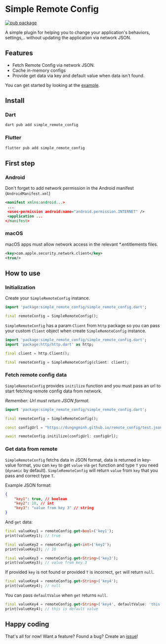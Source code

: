 # Simple Remote Config

[![pub package](https://img.shields.io/pub/v/simple_remote_config.svg)](https://pub.dev/packages/simple_remote_config)

A simple plugin for helping you to change your application's behaviors, settings,.. without updating the application via network JSON.

## Features

- Fetch Remote Config via network JSON.
- Cache in-memory configs
- Provide get data via key and default value when data isn't found.

You can get started by looking at the [example](example/lib/example.dart).

## Install

### Dart

```sh
dart pub add simple_remote_config
```

### Flutter

```sh
flutter pub add simple_remote_config
```

## First step

### Android

Don't forget to add network permission in the Android manifest (`AndroidManifest.xml`)

```xml
<manifest xmlns:android...>
 ...
 <uses-permission android:name="android.permission.INTERNET" />
 <application ...
</manifest>
```

### macOS

macOS apps must allow network access in the relevant \*.entitlements files.

```xml
<key>com.apple.security.network.client</key>
<true/>
```

## How to use

### Initialization

Create your `SimpleRemoteConfig` instance.

```dart
import 'package:simple_remote_config/simple_remote_config.dart';

final remoteConfig = SimpleRemoteConfig();
```

`SimpleRemoteConfig` has a param `Client` from `http` package so you can pass your custom `Client` object when create `SimpleRemoteConfig` instance.

```dart
import 'package:simple_remote_config/simple_remote_config.dart';
import 'package:http/http.dart' as http;

final client = http.Client();

final remoteConfig = SimpleRemoteConfig(client: client);
```

### Fetch remote config data

`SimpleRemoteConfig` provides `initilize` function and you must pass an url to start fetching remote config data from network.

_Remember: Url must return JSON format._

```dart
import 'package:simple_remote_config/simple_remote_config.dart';

final remoteConfig = SimpleRemoteConfig();

const configUrl = "https://dungngminh.github.io/remote_config/test.json";

await remoteConfig.initilize(configUrl: configUrl);
```

### Get data from remote

`SimpleRemoteConfig` fetchs data in JSON format, data is returned in key-value format, you can `key` to get `value` via `get` function and type `T` you need (`dynamic` by default). `SimpleRemoteConfig` will return `value` from `key` that you pass and correct type `T`.

Example JSON format:

```json
{
    "key1": true, // boolean
    "key2": 10, // int
    "key3": "value from key 3" // string
}
```

And `get` data:

```dart
final valueKey1 = remoteConfig.get<bool>('key1');
print(valueKey1); // true

final valueKey2 = remoteConfig.get<int>('key2');
print(valueKey2); // 10

final valueKey3 = remoteConfig.get<String>('key3');
print(valueKey3); // value from key 3
```

If provided `key` is not found or provided `T` is incorrect, `get` will return `null`.

```dart
final valueKey4 = remoteConfig.get<String>('key4');
print(valueKey4); // null
```

You can pass `defaultValue` when `get` returns `null`.

```dart
final valueKey4 = remoteConfig.get<String>('key4', defaultValue: 'this is default value');
print(valueKey4); // this is default value
```

## Happy coding

That's all for now! Want a feature? Found a bug? Create an [issue](https://github.com/TheQuantumCrew/simple_remote_config/issues/new)!
